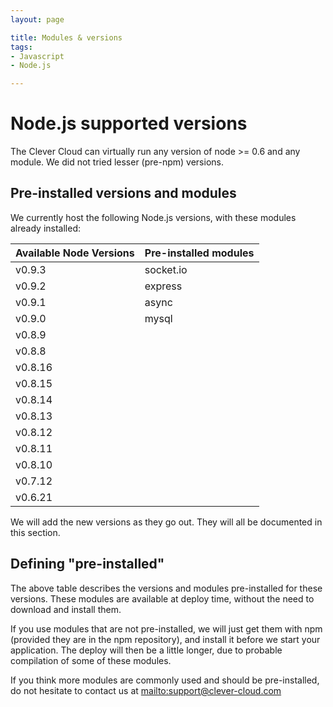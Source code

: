 ```yaml
---
layout: page

title: Modules & versions
tags:
- Javascript
- Node.js

---
```


# Node.js supported versions

The Clever Cloud can virtually run any version of node >= 0.6 and any module. We did not tried
lesser (pre-npm) versions.

## Pre-installed versions and modules

We currently host the following Node.js versions, with these modules already installed:

<table class="table table-bordered table-striped">
	<thead>
		<tr>
			<th>Available Node Versions</th>
			<th>Pre-installed modules</th>
		</tr>
	</thead>
	<tbody>
		<tr><td>v0.9.3 </td><td>socket.io</td></tr>
		<tr><td>v0.9.2 </td><td>express</td></tr>
		<tr><td>v0.9.1 </td><td>async</td></tr>
		<tr><td>v0.9.0 </td><td>mysql</td></tr>
		<tr><td>v0.8.9 </td><td> </td></tr>
		<tr><td>v0.8.8 </td><td> </td></tr>
		<tr><td>v0.8.16</td><td> </td></tr>
		<tr><td>v0.8.15</td><td> </td></tr>
		<tr><td>v0.8.14</td><td> </td></tr>
		<tr><td>v0.8.13</td><td> </td></tr>
		<tr><td>v0.8.12</td><td> </td></tr>
		<tr><td>v0.8.11</td><td> </td></tr>
		<tr><td>v0.8.10</td><td> </td></tr>
		<tr><td>v0.7.12</td><td> </td></tr>
		<tr><td>v0.6.21</td><td> </td></tr>
	</tbody>
</table>


We will add the new versions as they go out. They will all be documented in this section.

## Defining "pre-installed"

The above table describes the versions and modules pre-installed for these versions.
These modules are available at deploy time, without the need to download and
install them.

If you use modules that are not pre-installed, we will just get them with npm
(provided they are in the npm repository), and install it before we start your
application. The deploy will then be a little longer, due to probable
compilation of some of these modules.

If you think more modules are commonly used and should be pre-installed, do not
hesitate to contact us at <mailto:support@clever-cloud.com>
